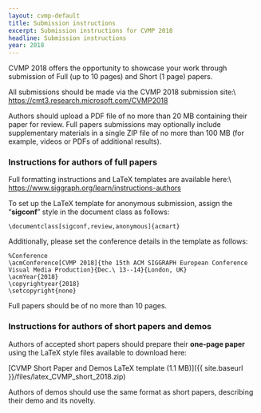 ```yaml
---
layout: cvmp-default
title: Submission instructions
excerpt: Submission instructions for CVMP 2018
headline: Submission instructions
year: 2018
---
```


<!-- ### Paper submission -->

CVMP 2018 offers the opportunity to showcase your work through submission of Full (up to 10 pages) and Short (1 page) papers.

All submissions should be made via the CVMP 2018 submission site:\\
<https://cmt3.research.microsoft.com/CVMP2018>

Authors should upload a PDF file of no more than 20 MB containing their paper for review. Full papers submissions may optionally include supplementary materials in a single ZIP file of no more than 100 MB (for example, videos or PDFs of additional results).


### Instructions for authors of full papers

Full formatting instructions and LaTeX templates are available here:\\
<https://www.siggraph.org/learn/instructions-authors>

To set up the LaTeX template for anonymous submission, assign the “**sigconf**” style in the document class as follows:

```
\documentclass[sigconf,review,anonymous]{acmart}
```

Additionally, please set the conference details in the template as follows:

```
%Conference
\acmConference[CVMP 2018]{the 15th ACM SIGGRAPH European Conference
Visual Media Production}{Dec.\ 13--14}{London, UK}
\acmYear{2018}
\copyrightyear{2018}
\setcopyright{none}
```

Full papers should be of no more than 10 pages.


### Instructions for authors of short papers and demos

Authors of accepted short papers should prepare their **one-page paper** using the LaTeX style files available to download here:

[CVMP Short Paper and Demos LaTeX template (1.1 MB)]({{ site.baseurl }}/files/latex_CVMP_short_2018.zip)

Authors of demos should use the same format as short papers, describing their demo and its novelty.
